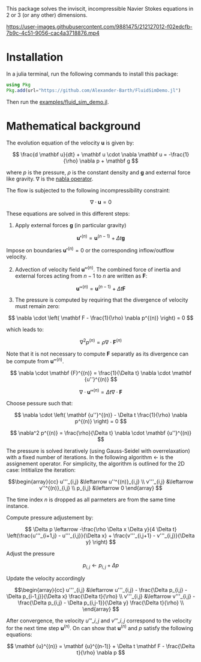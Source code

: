
This package solves the inviscit, incompressible Navier Stokes equations in 2 or 3 (or any other) dimensions.



https://user-images.githubusercontent.com/9881475/212127012-f02edcfb-7b9c-4c51-9056-cac4a3718876.mp4



# Installation

In a julia terminal, run the following commands to install this package:

```julia
using Pkg
Pkg.add(url="https://github.com/Alexander-Barth/FluidSimDemo.jl")
```

Then run the [examples/fluid_sim_demo.jl](examples/fluid_sim_demo.jl).


# Mathematical background

The evolution equation of the velocity $\mathbf u$ is given by:

$$
\frac{d \mathbf u}{dt} + \mathbf u \cdot \nabla \mathbf u = -\frac{1}{\rho} \nabla p + \mathbf g
$$

where $p$ is the pressure, $\rho$ is the constant density and $\mathbf g$ and external force like gravity. $\nabla$ is the [nabla operator](https://en.wikipedia.org/wiki/Del).

The flow is subjected to the following incompressibility constraint:

$$
\nabla \cdot \mathbf u = 0
$$


These equations are solved in this different steps:

1. Apply external forces $\mathbf g$ (in particular gravity)

$$
\mathbf {u'}^{(n)} = \mathbf u^{(n-1)} + \Delta t \mathbf g
$$

Impose on boundaries $\mathbf {u'}^{(n)} = 0$ or the corresponding inflow/outflow velocity. 


2. Advection of velocity field  $\mathbf {u''}^{(n)}$. The combined force of inertia and external forces acting from $n-1$ to $n$ are written as $\mathbf F$:


$$
\mathbf {u''}^{(n)} = \mathbf {u}^{(n-1)} + \Delta t \mathbf F
$$

3. The pressure is computed by requiring that the divergence of velocity must remain zero:

$$
\nabla \cdot \left( \mathbf F - \frac{1}{\rho} \nabla p^{(n)}  \right) = 0
$$

which leads to:

$$
\nabla^2 p^{(n)} = \rho  \nabla \cdot \mathbf {F}^{(n)}
$$

Note that it is not necessary to compute $\mathbf F$ separatly as its divergence can be compute from 
$\mathbf {u''}^{(n)}$.


$$
\nabla \cdot \mathbf {F}^{(n)} = \frac{1}{\Delta t} \nabla \cdot \mathbf {u''}^{(n)}
$$


$$
\nabla \cdot \mathbf {u''}^{(n)} = \Delta t  \nabla \cdot \mathbf F
$$

Choose pessure such that:


$$
\nabla \cdot \left( \mathbf {u''}^{(n)}  - \Delta t \frac{1}{\rho} \nabla p^{(n)}  \right) = 0
$$


$$
\nabla^2 p^{(n)} = \frac{\rho}{\Delta t} \nabla \cdot \mathbf {u''}^{(n)}
$$


The pressure is solved iteratively (using Gauss-Seidel with overrelaxation) with a fixed number of iterations. In the following algorithm $\leftarrow$ is the assignement operator. For simplicity, the algorithm is outlined for the 2D case:
Intitialize the iteration:

$$\begin{array}{cc}
u'''_{i,j} &\leftarrow u''^{(n)}_{i,j} \\
v'''_{i,j} &\leftarrow v''^{(n)}_{i,j} \\
p_{i,j}    &\leftarrow 0
\end{array}
$$

The time index $n$ is dropped as all parmeters are from the same time instance.

Compute pressure adjustement by:

$$
\Delta p \leftarrow -\frac{\rho \Delta x \Delta y}{4 \Delta t} \left(\frac{u'''_{i+1,j} - u'''_{i,j}}{\Delta x} + \frac{v'''_{i,j+1} - v'''_{i,j}}{\Delta y} \right)
$$

Adjust the pressure

$$
p_{i,j} \leftarrow p_{i,j} + \Delta p
$$

Update the velocity accordingly

$$\begin{array}{cc}
u'''_{i,j} &\leftarrow u'''_{i,j} - \frac{\Delta p_{i,j} - \Delta p_{i-1,j}}{\Delta x} \frac{\Delta t}{\rho} \\
v'''_{i,j} &\leftarrow v'''_{i,j} - \frac{\Delta p_{i,j} - \Delta p_{i,j-1}}{\Delta y} \frac{\Delta t}{\rho} \\
\end{array}
$$

After convergence, the velocity $u'''\_{i,j}$ and $v'''\_{i,j}$ correspond to the velocity for the next time step $\mathbf {u}^{(n)}$. On can show 
that $\mathbf {u}^{(n)}$ and $p$ satisfy the following equations:

$$
\mathbf {u}^{(n)} = \mathbf {u}^{(n-1)} + \Delta t \mathbf F - \frac{\Delta t}{\rho} \nabla p
$$
